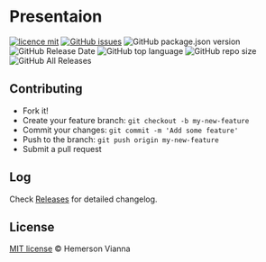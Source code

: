 # Presentaion

[![licence mit](https://img.shields.io/badge/license-MIT-blue.svg?style=flat-square)](http://hemersonvianna.mit-license.org/)
[![GitHub issues](https://img.shields.io/github/issues/hdquarters/presentation.svg)](https://github.com/hdquarters/presentation/issues)
![GitHub package.json version](https://img.shields.io/github/package-json/v/hdquarters/presentation.svg)
![GitHub Release Date](https://img.shields.io/github/release-date/hdquarters/presentation.svg)
![GitHub top language](https://img.shields.io/github/languages/top/hdquarters/presentation.svg)
![GitHub repo size](https://img.shields.io/github/repo-size/hdquarters/presentation.svg)
![GitHub All Releases](https://img.shields.io/github/downloads/hdquarters/presentation/total.svg)

## Contributing

- Fork it!
- Create your feature branch: `git checkout -b my-new-feature`
- Commit your changes: `git commit -m 'Add some feature'`
- Push to the branch: `git push origin my-new-feature`
- Submit a pull request

## Log

Check [Releases](https://github.com/hdquarters/presentation/releases) for detailed changelog.

## License

[MIT license](http://hemersonvianna.mit-license.org/) © Hemerson Vianna

